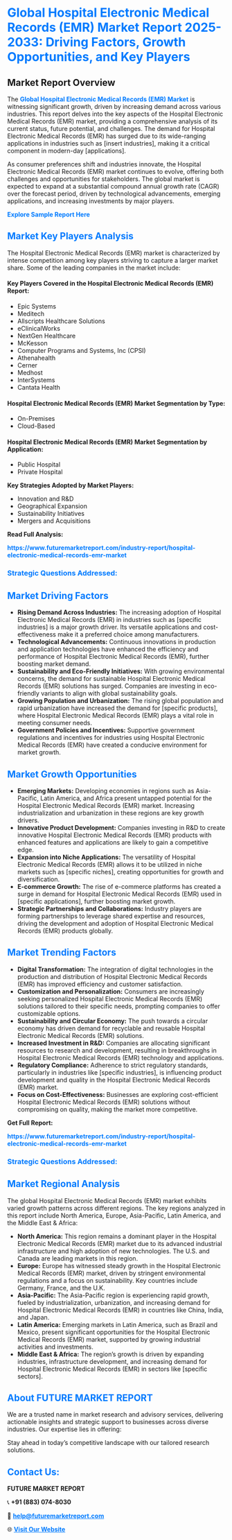 <h1 style="color: #007BFF;">Global Hospital Electronic Medical Records (EMR) Market Report 2025-2033: Driving Factors, Growth Opportunities, and Key Players</h1>

<section id="overview">
<h2>Market Report Overview</h2>
<p>The <a href="https://www.futuremarketreport.com/industry-report/hospital-electronic-medical-records-emr-market" style="color: #007BFF; text-decoration: none;"><strong>Global Hospital Electronic Medical Records (EMR) Market</strong></a> is witnessing significant growth, driven by increasing demand across various industries. This report delves into the key aspects of the Hospital Electronic Medical Records (EMR) market, providing a comprehensive analysis of its current status, future potential, and challenges. The demand for Hospital Electronic Medical Records (EMR) has surged due to its wide-ranging applications in industries such as [insert industries], making it a critical component in modern-day [applications].</p>
<p>As consumer preferences shift and industries innovate, the Hospital Electronic Medical Records (EMR) market continues to evolve, offering both challenges and opportunities for stakeholders. The global market is expected to expand at a substantial compound annual growth rate (CAGR) over the forecast period, driven by technological advancements, emerging applications, and increasing investments by major players.</p>
</section>

<section id="overview">
<p><a href="https://www.futuremarketreport.com/request-sample/reportId=78205" style="color: #007BFF; text-decoration: none;"><strong>Explore Sample Report Here</strong></a></p>
</section>

<section id="key-players">
<h2 style="color: #007BFF;">Market Key Players Analysis</h2>
<p>The Hospital Electronic Medical Records (EMR) market is characterized by intense competition among key players striving to capture a larger market share. Some of the leading companies in the market include:</p>
<h4>Key Players Covered in the Hospital Electronic Medical Records (EMR) Report:</h4>
<ul><li>Epic Systems</li><li>Meditech</li><li>Allscripts Healthcare Solutions</li><li>eClinicalWorks</li><li>NextGen Healthcare</li><li>McKesson</li><li>Computer Programs and Systems, Inc (CPSI)</li><li>Athenahealth</li><li>Cerner</li><li>Medhost</li><li>InterSystems</li><li>Cantata Health</li></ul>
<h4>Hospital Electronic Medical Records (EMR) Market Segmentation by Type:</h4>
<ul><li>On-Premises</li><li>Cloud-Based</li></ul>

<h4>Hospital Electronic Medical Records (EMR) Market Segmentation by Application:</h4>
<ul><li>Public Hospital</li><li>Private Hospital</li></ul>
<p><strong>Key Strategies Adopted by Market Players:</strong></p>
<ul>
<li>Innovation and R&D</li>
<li>Geographical Expansion</li>
<li>Sustainability Initiatives</li>
<li>Mergers and Acquisitions</li>
</ul>
</section>

<section>
<p><strong>Read Full Analysis: </strong></p><a href="https://www.futuremarketreport.com/industry-report/hospital-electronic-medical-records-emr-market" style="color: #007BFF; text-decoration: none;"><strong>https://www.futuremarketreport.com/industry-report/hospital-electronic-medical-records-emr-market</strong></a>
<h3 style="color: #007BFF;">Strategic Questions Addressed:</h3>
</section>

<section id="driving-factors">
<h2 style="color: #007BFF;">Market Driving Factors</h2>
<ul>
<li><strong>Rising Demand Across Industries:</strong> The increasing adoption of Hospital Electronic Medical Records (EMR) in industries such as [specific industries] is a major growth driver. Its versatile applications and cost-effectiveness make it a preferred choice among manufacturers.</li>
<li><strong>Technological Advancements:</strong> Continuous innovations in production and application technologies have enhanced the efficiency and performance of Hospital Electronic Medical Records (EMR), further boosting market demand.</li>
<li><strong>Sustainability and Eco-Friendly Initiatives:</strong> With growing environmental concerns, the demand for sustainable Hospital Electronic Medical Records (EMR) solutions has surged. Companies are investing in eco-friendly variants to align with global sustainability goals.</li>
<li><strong>Growing Population and Urbanization:</strong> The rising global population and rapid urbanization have increased the demand for [specific products], where Hospital Electronic Medical Records (EMR) plays a vital role in meeting consumer needs.</li>
<li><strong>Government Policies and Incentives:</strong> Supportive government regulations and incentives for industries using Hospital Electronic Medical Records (EMR) have created a conducive environment for market growth.</li>
</ul>
</section>

<section id="growth-opportunities">
<h2 style="color: #007BFF;">Market Growth Opportunities</h2>
<ul>
<li><strong>Emerging Markets:</strong> Developing economies in regions such as Asia-Pacific, Latin America, and Africa present untapped potential for the Hospital Electronic Medical Records (EMR) market. Increasing industrialization and urbanization in these regions are key growth drivers.</li>
<li><strong>Innovative Product Development:</strong> Companies investing in R&D to create innovative Hospital Electronic Medical Records (EMR) products with enhanced features and applications are likely to gain a competitive edge.</li>
<li><strong>Expansion into Niche Applications:</strong> The versatility of Hospital Electronic Medical Records (EMR) allows it to be utilized in niche markets such as [specific niches], creating opportunities for growth and diversification.</li>
<li><strong>E-commerce Growth:</strong> The rise of e-commerce platforms has created a surge in demand for Hospital Electronic Medical Records (EMR) used in [specific applications], further boosting market growth.</li>
<li><strong>Strategic Partnerships and Collaborations:</strong> Industry players are forming partnerships to leverage shared expertise and resources, driving the development and adoption of Hospital Electronic Medical Records (EMR) products globally.</li>
</ul>
</section>

<section id="trending-factors">
<h2 style="color: #007BFF;">Market Trending Factors</h2>
<ul>
<li><strong>Digital Transformation:</strong> The integration of digital technologies in the production and distribution of Hospital Electronic Medical Records (EMR) has improved efficiency and customer satisfaction.</li>
<li><strong>Customization and Personalization:</strong> Consumers are increasingly seeking personalized Hospital Electronic Medical Records (EMR) solutions tailored to their specific needs, prompting companies to offer customizable options.</li>
<li><strong>Sustainability and Circular Economy:</strong> The push towards a circular economy has driven demand for recyclable and reusable Hospital Electronic Medical Records (EMR) solutions.</li>
<li><strong>Increased Investment in R&D:</strong> Companies are allocating significant resources to research and development, resulting in breakthroughs in Hospital Electronic Medical Records (EMR) technology and applications.</li>
<li><strong>Regulatory Compliance:</strong> Adherence to strict regulatory standards, particularly in industries like [specific industries], is influencing product development and quality in the Hospital Electronic Medical Records (EMR) market.</li>
<li><strong>Focus on Cost-Effectiveness:</strong> Businesses are exploring cost-efficient Hospital Electronic Medical Records (EMR) solutions without compromising on quality, making the market more competitive.</li>
</ul>
</section>

<section>
<p><strong>Get Full Report: </strong></p><a href="https://www.futuremarketreport.com/industry-report/hospital-electronic-medical-records-emr-market" style="color: #007BFF; text-decoration: none;"><strong>https://www.futuremarketreport.com/industry-report/hospital-electronic-medical-records-emr-market</strong></a>
<h3 style="color: #007BFF;">Strategic Questions Addressed:</h3>
</section>


<section id="regional-analysis">
<h2 style="color: #007BFF;">Market Regional Analysis</h2>
<p>The global Hospital Electronic Medical Records (EMR) market exhibits varied growth patterns across different regions. The key regions analyzed in this report include North America, Europe, Asia-Pacific, Latin America, and the Middle East & Africa:</p>
<ul>
<li><strong>North America:</strong> This region remains a dominant player in the Hospital Electronic Medical Records (EMR) market due to its advanced industrial infrastructure and high adoption of new technologies. The U.S. and Canada are leading markets in this region.</li>
<li><strong>Europe:</strong> Europe has witnessed steady growth in the Hospital Electronic Medical Records (EMR) market, driven by stringent environmental regulations and a focus on sustainability. Key countries include Germany, France, and the U.K.</li>
<li><strong>Asia-Pacific:</strong> The Asia-Pacific region is experiencing rapid growth, fueled by industrialization, urbanization, and increasing demand for Hospital Electronic Medical Records (EMR) in countries like China, India, and Japan.</li>
<li><strong>Latin America:</strong> Emerging markets in Latin America, such as Brazil and Mexico, present significant opportunities for the Hospital Electronic Medical Records (EMR) market, supported by growing industrial activities and investments.</li>
<li><strong>Middle East & Africa:</strong> The region’s growth is driven by expanding industries, infrastructure development, and increasing demand for Hospital Electronic Medical Records (EMR) in sectors like [specific sectors].</li>
</ul>
</section>

<footer>
<h2 style="color: #007BFF;">About FUTURE MARKET REPORT</h2>
<p>We are a trusted name in market research and advisory services, delivering actionable insights and strategic support to businesses across diverse industries. Our expertise lies in offering:</p>

<p>Stay ahead in today’s competitive landscape with our tailored research solutions.</p>

<h2 style="color: #007BFF;">Contact Us:</h2>
<p><strong>FUTURE MARKET REPORT</strong></p>
<p>📞 <strong>+91 (883) 074-8030</strong></p>
<p>📧 <strong><a href="mailto:help@futuremarketreport.com" style="color: #007BFF;">help@futuremarketreport.com</a></strong></p>
<p>🌐 <strong><a href="https://www.futuremarketreport.com/" style="color: #007BFF;">Visit Our Website</a></strong></p>
</footer>